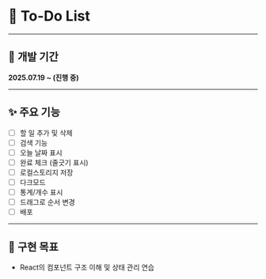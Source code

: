 # 📝 To-Do List
---

## 📅 개발 기간

**2025.07.19 ~ (진행 중)**  

---

## ✨ 주요 기능

- ☐ 할 일 추가 및 삭제
- ☐ 검색 기능
- ☐ 오늘 날짜 표시
- ☐ 완료 체크 (줄긋기 표시)
- ☐ 로컬스토리지 저장
- ☐ 다크모드
- ☐ 통계/개수 표시
- ☐ 드래그로 순서 변경
- ☐ 배포

---

## 🎯 구현 목표
- React의 컴포넌트 구조 이해 및 상태 관리 연습
